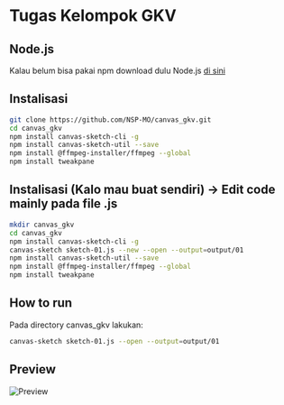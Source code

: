 # Tugas Kelompok GKV

## Node.js
Kalau belum bisa pakai npm download dulu Node.js [di sini](https://nodejs.org/en/download/)

## Instalisasi
```sh
git clone https://github.com/NSP-MO/canvas_gkv.git
cd canvas_gkv
npm install canvas-sketch-cli -g
npm install canvas-sketch-util --save
npm install @ffmpeg-installer/ffmpeg --global
npm install tweakpane
```

## Instalisasi (Kalo mau buat sendiri) -> Edit code mainly pada file .js
```sh
mkdir canvas_gkv
cd canvas_gkv
npm install canvas-sketch-cli -g
canvas-sketch sketch-01.js --new --open --output=output/01
npm install canvas-sketch-util --save
npm install @ffmpeg-installer/ffmpeg --global
npm install tweakpane
```

## How to run
Pada directory canvas_gkv lakukan:
```sh
canvas-sketch sketch-01.js --open --output=output/01
```

## Preview
![Preview](https://drive.google.com/uc?id=1ZnAskSy64ymdRt71M9T459nhwPJALjOR)

